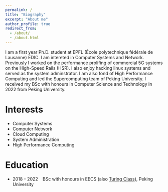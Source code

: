 ```yaml
---
permalink: /
title: "Biography"
excerpt: "About me"
author_profile: true
redirect_from: 
  - /about/
  - /about.html
---
```


I am a first year Ph.D. student at EPFL (École polytechnique fédérale de Lausanne) EDIC. I am intereted in Computer Systems and Network. Previously I worked on the performance prolifing of commercial 5G systems on the High-Speed Rails (HSR). I also enjoy hacking linux systems and served as the system adminstrator. I am also fond of High Performance Computing and led the Supercomputing team of Peking University. I received my BSc with honours in Computer Science and Technology in 2022 from Peking University.

Interests
======
- Computer Systems
- Computer Network
- Cloud Computing
- System Administration 
- High Performance Computing

Education
======
- 2018 - 2022 &ensp; BSc with honours in EECS (also [Turing Class](https://cfcs.pku.edu.cn/english/research/turing_program/introduction1/index.htm)), Peking University